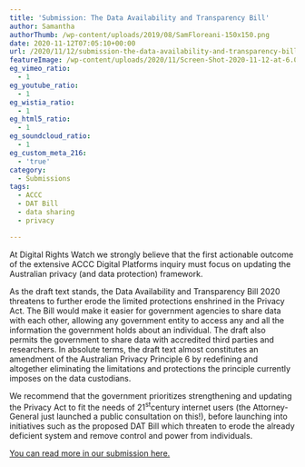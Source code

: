 ```yaml
---
title: 'Submission: The Data Availability and Transparency Bill'
author: Samantha
authorThumb: /wp-content/uploads/2019/08/SamFloreani-150x150.png
date: 2020-11-12T07:05:10+00:00
url: /2020/11/12/submission-the-data-availability-and-transparency-bill/
featureImage: /wp-content/uploads/2020/11/Screen-Shot-2020-11-12-at-6.03.14-pm.png
eg_vimeo_ratio:
  - 1
eg_youtube_ratio:
  - 1
eg_wistia_ratio:
  - 1
eg_html5_ratio:
  - 1
eg_soundcloud_ratio:
  - 1
eg_custom_meta_216:
  - 'true'
category:
  - Submissions
tags:
  - ACCC
  - DAT Bill
  - data sharing
  - privacy

---
```

At Digital Rights Watch we strongly believe that the first actionable outcome of the extensive ACCC Digital Platforms inquiry must focus on updating the Australian privacy (and data protection) framework.

As the draft text stands, the Data Availability and Transparency Bill 2020 threatens to further erode the limited protections enshrined in the Privacy Act. The Bill would make it easier for government agencies to share data with each other, allowing any government entity to access any and all the information the government holds about an individual. The draft also permits the government to share data with accredited third parties and researchers. In absolute terms, the draft text almost constitutes an amendment of the Australian Privacy Principle 6 by redefining and altogether eliminating the limitations and protections the principle currently imposes on the data custodians.

We recommend that the government prioritizes strengthening and updating the Privacy Act to fit the needs of 21<sup>st</sup>century internet users (the Attorney-General just launched a public consultation on this!), before launching into initiatives such as the proposed DAT Bill which threaten to erode the already deficient system and remove control and power from individuals.

[You can read more in our submission here.][1]

 [1]: /wp-content/uploads/2020/11/DRW-submission-to-Data-Commissioner-Data-Availability-and-Transparency-Bill-2020.pdf
